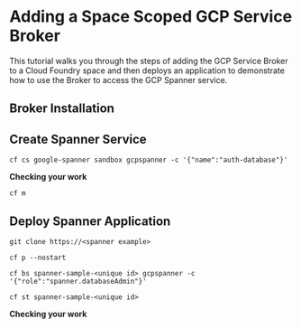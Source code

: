 # Adding a Space Scoped GCP Service Broker 

This tutorial walks you through the steps of adding the GCP Service Broker to a Cloud Foundry space and then deploys an application to demonstrate how to use the Broker to access the GCP Spanner service.

## Broker Installation

## Create Spanner Service

`cf cs google-spanner sandbox gcpspanner -c '{"name":"auth-database"}'`

<b>Checking your work</b>

`cf m`

## Deploy Spanner Application

`git clone https://<spanner example>`

`cf p --nostart`

`cf bs spanner-sample-<unique id> gcpspanner -c '{"role":"spanner.databaseAdmin"}'`

`cf st spanner-sample-<unique id>`

<b>Checking your work</b>